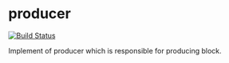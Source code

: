 # producer

[![Build Status](https://circleci.com/gh/DSiSc/producer/tree/master.svg?style=shield)](https://circleci.com/gh/DSiSc/producer/tree/master)

Implement of producer which is responsible for producing block.
